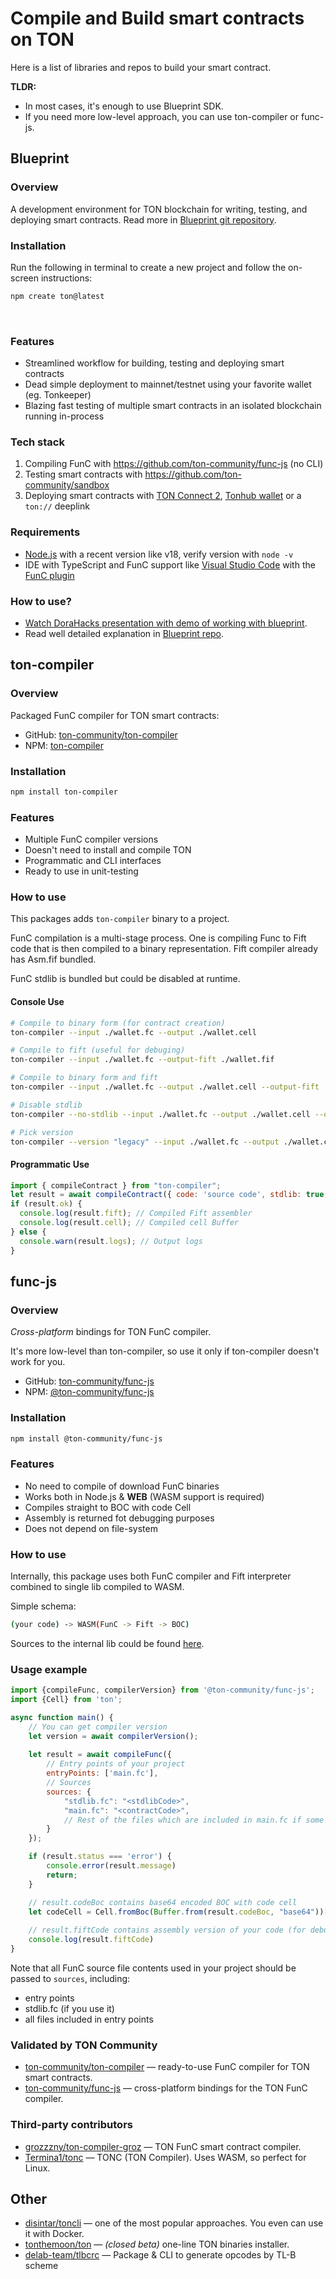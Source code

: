 # Compile and Build smart contracts on TON

Here is a list of libraries and repos to build your smart contract.

**TLDR:**

- In most cases, it's enough to use Blueprint SDK.
- If you need more low-level approach, you can use ton-compiler or func-js.

## Blueprint

### Overview

A development environment for TON blockchain for writing, testing, and deploying smart contracts. Read more in [Blueprint git repository](https://github.com/ton-community/blueprint).

### Installation

Run the following in terminal to create a new project and follow the on-screen instructions:

```bash
npm create ton@latest
```

&nbsp;

### Features

- Streamlined workflow for building, testing and deploying smart contracts
- Dead simple deployment to mainnet/testnet using your favorite wallet (eg. Tonkeeper)
- Blazing fast testing of multiple smart contracts in an isolated blockchain running in-process

### Tech stack

1. Compiling FunC with https://github.com/ton-community/func-js (no CLI)
2. Testing smart contracts with https://github.com/ton-community/sandbox
3. Deploying smart contracts with [TON Connect 2](https://github.com/ton-connect), [Tonhub wallet](https://tonhub.com/) or a `ton://` deeplink

### Requirements

- [Node.js](https://nodejs.org) with a recent version like v18, verify version with `node -v`
- IDE with TypeScript and FunC support like [Visual Studio Code](https://code.visualstudio.com/) with the [FunC plugin](https://marketplace.visualstudio.com/items?itemName=tonwhales.func-vscode)

### How to use?

- [Watch DoraHacks presentation with demo of working with blueprint](https://www.youtube.com/watch?v=5ROXVM-Fojo).
- Read well detailed explanation in [Blueprint repo](https://github.com/ton-community/blueprint#create-a-new-project).

## ton-compiler

### Overview

Packaged FunC compiler for TON smart contracts:

- GitHub: [ton-community/ton-compiler](https://github.com/ton-community/ton-compiler)
- NPM: [ton-compiler](https://www.npmjs.com/package/ton-compiler)

### Installation

```bash npm2yarn
npm install ton-compiler
```

### Features

- Multiple FunC compiler versions
- Doesn't need to install and compile TON
- Programmatic and CLI interfaces
- Ready to use in unit-testing

### How to use

This packages adds `ton-compiler` binary to a project.

FunC compilation is a multi-stage process. One is compiling Func to Fift code that is then compiled to a binary representation. Fift compiler already has Asm.fif bundled.

FunC stdlib is bundled but could be disabled at runtime.

#### Console Use

```bash
# Compile to binary form (for contract creation)
ton-compiler --input ./wallet.fc --output ./wallet.cell

# Compile to fift (useful for debuging)
ton-compiler --input ./wallet.fc --output-fift ./wallet.fif

# Compile to binary form and fift
ton-compiler --input ./wallet.fc --output ./wallet.cell --output-fift ./wallet.fif

# Disable stdlib
ton-compiler --no-stdlib --input ./wallet.fc --output ./wallet.cell --output-fift ./wallet.fif

# Pick version
ton-compiler --version "legacy" --input ./wallet.fc --output ./wallet.cell --output-fift ./wallet.fif
```

#### Programmatic Use

```javascript
import { compileContract } from "ton-compiler";
let result = await compileContract({ code: 'source code', stdlib: true, version: 'latest' });
if (result.ok) {
  console.log(result.fift); // Compiled Fift assembler
  console.log(result.cell); // Compiled cell Buffer
} else {
  console.warn(result.logs); // Output logs
}
```

## func-js

### Overview

_Cross-platform_ bindings for TON FunC compiler.

It's more low-level than ton-compiler, so use it only if ton-compiler doesn't work for you.

- GitHub: [ton-community/func-js](https://github.com/ton-community/func-js)
- NPM: [@ton-community/func-js](https://www.npmjs.com/package/@ton-community/func-js)

### Installation

```bash npm2yarn
npm install @ton-community/func-js
```

### Features

- No need to compile of download FunC binaries
- Works both in Node.js & **WEB** (WASM support is required)
- Compiles straight to BOC with code Cell
- Assembly is returned fot debugging purposes
- Does not depend on file-system

### How to use

Internally, this package uses both FunC compiler and Fift interpreter combined to single lib compiled to WASM.

Simple schema:

```bash
(your code) -> WASM(FunC -> Fift -> BOC)
```

Sources to the internal lib could be found [here](https://github.com/ton-blockchain/ton/tree/testnet/crypto/funcfiftlib).

### Usage example

```javascript
import {compileFunc, compilerVersion} from '@ton-community/func-js';
import {Cell} from 'ton';

async function main() {
    // You can get compiler version 
    let version = await compilerVersion();
    
    let result = await compileFunc({
        // Entry points of your project
        entryPoints: ['main.fc'],
        // Sources
        sources: {
            "stdlib.fc": "<stdlibCode>",
            "main.fc": "<contractCode>",
            // Rest of the files which are included in main.fc if some
        }
    });

    if (result.status === 'error') {
        console.error(result.message)
        return;
    }

    // result.codeBoc contains base64 encoded BOC with code cell 
    let codeCell = Cell.fromBoc(Buffer.from(result.codeBoc, "base64"))[0];
    
    // result.fiftCode contains assembly version of your code (for debug purposes)
    console.log(result.fiftCode)
}
```

Note that all FunC source file contents used in your project should be passed to `sources`, including:

- entry points
- stdlib.fc (if you use it)
- all files included in entry points

### Validated by TON Community

- [ton-community/ton-compiler](/develop/smart-contracts/sdk/javascript#ton-compiler) — ready-to-use FunC compiler for TON smart contracts.
- [ton-community/func-js](/develop/smart-contracts/sdk/javascript#func-js) — cross-platform bindings for the TON FunC compiler.

### Third-party contributors

- [grozzzny/ton-compiler-groz](https://github.com/grozzzny/ton-compiler-groz) — TON FunC smart contract compiler.
- [Termina1/tonc](https://github.com/Termina1/tonc) — TONC (TON Compiler). Uses WASM, so perfect for Linux.

## Other

- [disintar/toncli](https://github.com/disintar/toncli) — one of the most popular approaches. You even can use it with Docker.
- [tonthemoon/ton](https://github.com/tonthemoon/ton) — _(closed beta)_ one-line TON binaries installer.
- [delab-team/tlbcrc](https://github.com/delab-team/tlbcrc) — Package & CLI to generate opcodes by TL-B scheme
